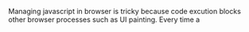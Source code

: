 Managing javascript in browser is tricky because code excution blocks other browser processes such as UI painting. 
Every time a <script> tag is encountered, the page must stop amd wait for the code to download(if external) and execute before continuing to process the rest of the page. 

# There are, however several ways to minimise the performance impact of Javascript.
1. pull all <script> tag at the bottom of the page
2. group sripts together. the fewer the <script> tagon the page, the faster the page can be loaded and become interactive
3. use [defer] attribute in <script>

--> the more you access the DOM, the slower your code executes. So touch the dom lightly and stay with ECMAScript as much as possible.
--> In general, for any of DOM access it's best to use a local variable when the same DOM property or method is accessed more than once 
